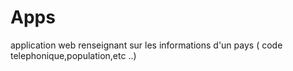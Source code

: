 # Apps
application web renseignant sur les informations d'un pays ( code telephonique,population,etc ..)
